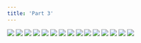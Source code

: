 ```yaml
---
title: 'Part 3'
---
```


![](/images/the-thing-in-the-water/part-3/ht001.png)
![](/images/the-thing-in-the-water/part-3/ht002.png)
![](/images/the-thing-in-the-water/part-3/ht003.png)
![](/images/the-thing-in-the-water/part-3/ht004.png)
![](/images/the-thing-in-the-water/part-3/ht005.png)
![](/images/the-thing-in-the-water/part-3/ht006.png)
![](/images/the-thing-in-the-water/part-3/ht007.png)
![](/images/the-thing-in-the-water/part-3/ht008.png)
![](/images/the-thing-in-the-water/part-3/ht009.png)
![](/images/the-thing-in-the-water/part-3/ht010.png)
![](/images/the-thing-in-the-water/part-3/ht011.png)
![](/images/the-thing-in-the-water/part-3/ht012.png)
![](/images/the-thing-in-the-water/part-3/ht013.png)
![](/images/the-thing-in-the-water/part-3/ht014.png)
![](/images/the-thing-in-the-water/part-3/ht015.png)